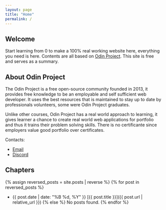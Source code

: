 ```yaml
---
layout: page
title: "Home"
permalink: /
---
```


## Welcome

Start learning from 0 to make a 100% real working website here, everything you need is here. Contents are all based on [Odin Project](https://www.theodinproject.com). This site is free and serves as a summary.

## About Odin Project

The Odin Project is a free open-source community founded in 2013, it provides free knowledge to be an employable and self sufficient web developer. It uses the best resources that is maintained to stay up to date by professionals volunteers, some were Odin Project graduates.

Unlike other courses, Odin Project has a real world approach to learning, it gives learner a chance to create real world web applications for portfolio and thus it trains their problem solving skills. There is no certificante since employers value good portfolio over certificates.

Contacts:
- [Email](theodinprojectcontact@gmail.com)
- [Discord](https://discord.gg/fbFCkYabZB)

## Chapters

{% assign reversed_posts = site.posts | reverse %}
{% for post in reversed_posts %}
  * {{ post.date | date: "%B %d, %Y" }} [{{ post.title }}]({{ post.url | relative_url }})
{% else %}
  No posts found.
{% endfor %}

